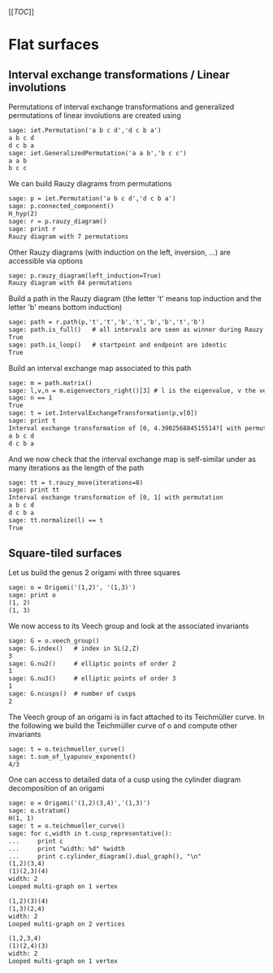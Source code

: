 
[[_TOC_]] 


# Flat surfaces


## Interval exchange transformations / Linear involutions

Permutations of interval exchange transformations and generalized permutations of linear involutions are created using 
```txt
sage: iet.Permutation('a b c d','d c b a')
a b c d
d c b a
sage: iet.GeneralizedPermutation('a a b','b c c')
a a b
b c c
```
We can build Rauzy diagrams from permutations 
```txt
sage: p = iet.Permutation('a b c d','d c b a')
sage: p.connected_component()
H_hyp(2)
sage: r = p.rauzy_diagram()
sage: print r
Rauzy diagram with 7 permutations
```
Other Rauzy diagrams (with induction on the left, inversion, ...) are accessible via options 
```txt
sage: p.rauzy_diagram(left_induction=True)
Rauzy diagram with 84 permutations
```
Build a path in the Rauzy diagram (the letter 't' means top induction and the letter 'b' means bottom induction) 
```txt
sage: path = r.path(p,'t','t','b','t','b','b','t','b')
sage: path.is_full()   # all intervals are seen as winner during Rauzy induction
True
sage: path.is_loop()   # startpoint and endpoint are identic
True
```
Build an interval exchange map associated to this path 
```txt
sage: m = path.matrix()
sage: l,v,n = m.eigenvectors_right()[3] # l is the eigenvalue, v the vector and m the multiplicity
sage: n == 1
True
sage: t = iet.IntervalExchangeTransformation(p,v[0])
sage: print t
Interval exchange transformation of [0, 4.390256884515514?[ with permutation
a b c d
d c b a
```
And we now check that the interval exchange map is self-similar under as many iterations as the length of the path 
```txt
sage: tt = t.rauzy_move(iterations=8)
sage: print tt
Interval exchange transformation of [0, 1[ with permutation
a b c d
d c b a
sage: tt.normalize(l) == t
True
```

## Square-tiled surfaces

Let us build the genus 2 origami with three squares 


```txt
sage: o = Origami('(1,2)', '(1,3)')
sage: print o
(1, 2)
(1, 3)
```
We now access to its Veech group and look at the associated invariants 


```txt
sage: G = o.veech_group()
sage: G.index()   # index in SL(2,Z)
3
sage: G.nu2()     # elliptic points of order 2
1
sage: G.nu3()     # elliptic points of order 3
1
sage: G.ncusps()  # number of cusps
2
```
The Veech group of an origami is in fact attached to its Teichmüller curve. In the following we build the Teichmüller curve of o and compute other invariants 
```txt
sage: t = o.teichmueller_curve()
sage: t.sum_of_lyapunov_exponents()
4/3
```
One can access to detailed data of a cusp using the cylinder diagram decomposition of an origami 
```txt
sage: o = Origami('(1,2)(3,4)','(1,3)')
sage: o.stratum()
H(1, 1)
sage: t = o.teichmueller_curve()
sage: for c,width in t.cusp_representative():
...     print c
...     print "width: %d" %width
...     print c.cylinder_diagram().dual_graph(), "\n"
(1,2)(3,4)
(1)(2,3)(4)
width: 2
Looped multi-graph on 1 vertex

(1,2)(3)(4)
(1,3)(2,4)
width: 2
Looped multi-graph on 2 vertices

(1,2,3,4)
(1)(2,4)(3)
width: 2
Looped multi-graph on 1 vertex
```